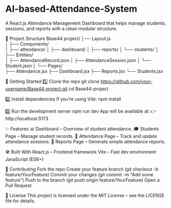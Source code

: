 # AI-based-Attendance-System
A React.js Attendance Management Dashboard that helps manage students, sessions, and reports with a clean modular structure.

📂 Project Structure
Base44 project/
│── Layout.js              
│
├── Components/             
│   ├── attendance/
│   ├── dashboard/
│   ├── reports/
│   └── students/
│
├── Entities/            
│   ├── AttendanceRecord.json
│   ├── AttendanceSession.json
│   └── Student.json
│
└── Pages/                
    ├── Attendance.jsx
    ├── Dashboard.jsx
    ├── Reports.jsx
    └── Students.jsx

🚀 Getting Started
1️⃣ Clone the repo
git clone https://github.com/your-username/Base44-project.git
cd Base44-project

2️⃣ Install dependencies
If you’re using Vite:
npm install

3️⃣ Run the development server
npm run dev
App will be available at:
👉 http://localhost:5173

✨ Features
📊 Dashboard – Overview of student attendance.
🎓 Students Page – Manage student records.
📝 Attendance Page – Track and update attendance sessions.
📑 Reports Page – Generate simple attendance reports.

🛠️ Built With
React.js
 – Frontend framework
Vite
 – Fast dev environment
JavaScript (ES6+)

🤝 Contributing
Fork the repo
Create your feature branch (git checkout -b feature/YourFeature)
Commit your changes (git commit -m "Add some feature")
Push to the branch (git push origin feature/YourFeature)
Open a Pull Request

📜 License
This project is licensed under the MIT License – see the LICENSE file for details.

